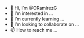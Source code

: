 - 👋 Hi, I’m @ORamirezG
- 👀 I’m interested in ...
- 🌱 I’m currently learning ...
- 💞️ I’m looking to collaborate on ...
- 📫 How to reach me ...

<!---
ORamirezG/ORamirezG is a ✨ special ✨ repository because its `README.md` (this file) appears on your GitHub profile.
You can click the Preview link to take a look at your changes.
--->
